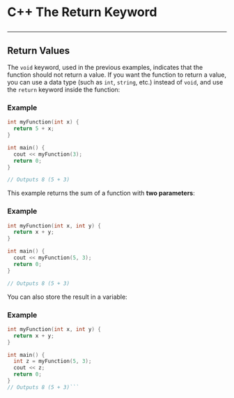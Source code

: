 # C++ The Return Keyword<hr>

## Return Values
The `void` keyword, used in the previous examples, indicates that the function should not return a value. If you want the function to return a value, you can use a data type (such as `int`, `string`, etc.) instead of `void`, and use the `return` keyword inside the function:

### Example
```c++
int myFunction(int x) {
  return 5 + x;
}

int main() {
  cout << myFunction(3);
  return 0;
}

// Outputs 8 (5 + 3)
```
This example returns the sum of a function with **two parameters**:

### Example
```c++
int myFunction(int x, int y) {
  return x + y;
}

int main() {
  cout << myFunction(5, 3);
  return 0;
}

// Outputs 8 (5 + 3)
```
You can also store the result in a variable:

### Example
```c++
int myFunction(int x, int y) {
  return x + y;
}

int main() {
  int z = myFunction(5, 3);
  cout << z;
  return 0;
}
// Outputs 8 (5 + 3)```